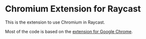 # Chromium Extension for Raycast

This is the extension to use Chromium in Raycast. 

Most of the code is based on 
the [extension for Google Chrome](https://github.com/raycast/extensions/tree/efba3ec1978c17317a96bcdcaa914f9153839e04/extensions/google-chrome/).